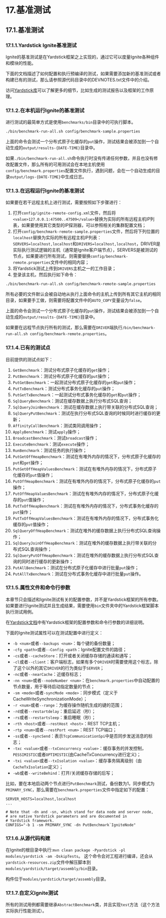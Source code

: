 # 17.基准测试
## 17.1.基准测试
### 17.1.1.Yardstick Ignite基准测试
Ignite的基准测试是在Yardstick框架之上实现的，通过它可以度量Ignite各种组件和模块的性能。

下面的文档描述了如何配置和执行预编译的测试，如果需要添加新的基准测试或者构建已有的测试，那么请参照源代码目录中的DEVNOTES.txt文件中的介绍。

访问[Yardstick库](https://github.com/gridgain/yardstick)可以了解更多的细节，比如生成的测试报告以及框架的工作原理。
### 17.1.2.在本机运行Ignite的基准测试
进行测试的最简单方式是使用`benchmarks/bin`目录中的可执行脚本。
```bash
./bin/benchmark-run-all.sh config/benchmark-sample.properties
```
上面的命令会测试一个分布式原子化缓存的`put`操作，测试结果会被添加到一个自动生成的`output/results-{DATE-TIME}`目录中。

如果`./bin/benchmark-run-all.sh`命令执行时没有传递任何参数，并且也没有修改配置文件，那么所有的可用测试会在本地主机使用`config/benchmark.properties`配置文件执行，遇到问题，会在一个自动生成的目录`output/logs-{DATE-TIME}`中生成日志。
### 17.1.3.在远程运行Ignite的基准测试
如果要在若干远程主机上进行测试，需要按照如下步骤进行：

 1. 打开`config/ignite-remote-config.xml`文件，然后将`<value>127.0.0.1:47500..47509</value>`替换为实际的所有远程主机IP列表，如果要使用其它类型的IP探测器，可以参照相关的集群配置文档；
 2. 打开`config/benchmark-remote-sample.properties`文件，然后将下列位置的`localhost`替换为实际的所有远程主机IP列表：`SERVERS=localhost,localhost`和`DRIVERS=localhost,localhost`，DRIVER是实际执行测试逻辑的主机（通常是Ignite客户端节点），SERVERS是被测试的节点，如果要进行所有测试，则需要替换`config/benchmark-remote.properties`文件中的相同内容；
 3. 将Yardstick测试上传到`DRIVERS`主机之一的工作目录；
 4. 登录该主机，然后执行如下命令：
 
```bash
./bin/benchmark-run-all.sh config/benchmark-remote-sample.properties
```
所有必要的文件默认会被自动地从执行上面命令的主机上传到所有其它主机的相同目录，如果要手工做，则需要将配置文件中的`AUTO_COPY`变量设为`false`。

上面的命令会测试一个分布式原子化缓存的`put`操作，测试结果会被添加到一个自动生成的`output/results-{DATE-TIME}`目录中。

如果要在远程节点执行所有的测试，那么需要在`DRIVER`端执行`/bin/benchmark-run-all.sh config/benchmark-remote.properties`。
### 17.1.4.已有的测试点
目前提供的测试点如下：

 1. `GetBenchmark`：测试分布式原子化缓存的`get`操作；
 2. `PutBenchmark`：测试分布式原子化缓存的`put`操作；
 3. `PutGetBenchmark`：一起测试分布式原子化缓存的`get`和`put`操作；
 4. `PutTxBenchmark`：测试分布式事务化缓存的`put`操作；
 5. `PutGetTxBenchmark`：一起测试分布式事务化缓存的`get`和`put`操作；
 6. `SqlQueryBenchmark`：测试在缓存数据上执行分布式SQL查询；
 7. `SqlQueryJoinBenchmark`：测试在缓存数据上执行带关联的分布式SQL查询；
 8. `SqlQueryPutBenchmark`：测试在执行分布式SQL查询的时候同时进行缓存的更新；
 9. `AffinityCallBenchmark`：测试类同调用操作；
 10. `ApplyBenchmark`：测试`apply`操作；
 11. `BroadcastBenchmark`：测试`broadcast`操作；
 12. `ExecuteBenchmark`：测试`execute`操作；
 13. `RunBenchmark`：测试任务的执行操作；
 14. `PutGetOffHeapBenchmark`：测试在有堆外内存的情况下，分布式原子化缓存的`put`和`get`操作；
 15. `PutGetOffHeapValuesBenchmark`：测试在有堆外内存的情况下，分布式原子化缓存的`put`值操作；
 16. `PutOffHeapBenchmark`：测试在有堆外内存的情况下，分布式原子化缓存的`put`操作；
 17. `PutOffHeapValuesBenchmark`：测试在有堆外内存的情况下，分布式原子化缓存的`put`值操作；
 18. `PutTxOffHeapBenchmark`：测试在有堆外内存的情况下，分布式事务化缓存的`put`操作；
 19. `PutTxOffHeapValuesBenchmark`：测试在有堆外内存的情况下，分布式事务化缓存的`put`值操作；
 20. `SqlQueryOffHeapBenchmark`：测试在堆外的缓存数据上执行分布式SQL查询操作；
 21. `SqlQueryJoinOffHeapBenchmark`：测试在堆外的缓存数据上执行带关联的分布式SQL查询操作；
 22. `SqlQueryPutOffHeapBenchmark`：测试在堆外的缓存数据上执行分布式SQL查询的同时进行缓存的更新操作；
 23. `PutAllBenchmark`：测试在分布式原子化缓存中进行批量`put`操作；
 24. `PutAllTxBenchmark`：测试在分布式事务化缓存中进行批量`put`操作。

### 17.1.5.属性文件和命令行参数
本章节只会描述和Ignite测试有关的配置参数，并不是Yardstick框架的所有参数。如果要进行Ignite测试并且生成结果，需要使用`bin`文件夹中的Yardstick框架脚本执行测试用例。

在[Yardstick文档](https://github.com/gridgain/yardstick/blob/master/README.md)中有Yardstick框架的配置参数和命令行参数的详细说明。

下面的Ignite测试属性可以在测试配置中进行定义：

 - `-b <num>`或者`--backups <num>`：每个键的备份数量；
 - `-cfg <path>`或者`--Config <path`：Ignite配置文件的路径；
 - `-cs`或者`--cacheStore`：打开或者关闭缓存存储的通读和通写；
 - `-cl`或者`--client`：客户端标志，如果有多个`DRIVER`时需要使用这个标志，除了这个以外的其它`DRIVER`的行为类似于`SERVER`；
 - `-nc`或者`--nearCache`：近缓存标志；
 - `-nn <num>`或者`--nodeNumber <num>`：在`benchmark.properties`中自动配置的节点数量，用于等待启动指定数量的节点；
 - `-sm <mode>`或者`-syncMode <mode>`：同步模式（定义于CacheWriteSynchronizationMode）；
 - `-r <num>`或者`--range`：为缓存操作随机生成的键的范围；
 - `-rd`或者`--restartdelay`：重启延迟（秒）；
 - `-rs`或者`--restartsleep`：重启睡眠（秒）；
 - `-rth <host>`或者`--restHost <host>`：REST TCP主机；
 - `-rtp <num>`或者`--restPort <num>`：REST TCP端口；
 - `-ss`或者`--syncSend`：表示`TcpCommunicationSpi`中是否同步发送消息的标志；
 - `-txc <value>`或者`--txConcurrency <value>`：缓存事务的并发控制，`PESSIMISTIC`或者`OPTIMISTIC`(由CacheTxConcurrency进行定义)；
 - `-txi <value>`或者`--txIsolation <value>`：缓存事务隔离级别（由`CacheTxIsolation`定义）；
 - `-wb`或者`--writeBehind`：打开/关闭缓存存储的后写；

比如，要在本地启动两个节点进行`PutBenchmark`测试，备份数为1，同步模式为`PRIMARY_SYNC`，那么需要在`benchmark.properties`文件中指定如下的配置：
```
SERVER_HOSTS=localhost,localhost
...

# Note that -dn and -sn, which stand for data node and server node, 
# are native Yardstick parameters and are documented in
# Yardstick framework.
CONFIGS="-b 1 -sm PRIMARY_SYNC -dn PutBenchmark`IgniteNode"
```
### 17.1.6.从源代码构建
在Ignite的根目录中执行:`mvn clean package -Pyardstick -pl modules/yardstick -am -DskipTests`。
这个命令会对工程进行编译，还会从`yardstick-resources.zip`文件中解压脚本到`modules/yardstick/target/assembly/bin`目录。

构件位于`modules/yardstick/target/assembly`目录。
### 17.1.7.自定义Ignite测试
所有的测试用例都需要继承`AbstractBenchmark`类，并且实现`test`方法（这个方法实际执行性能测试）。